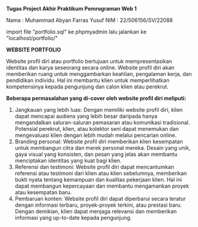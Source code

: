 **Tugas Project Akhir Praktikum Pemrograman Web 1**

Nama : Muhammad Abyan Farras Yusuf
NIM : 22/506156/SV/22088

import file "portfolio.sql" ke phpmyadmin lalu jalankan ke "localhost/portfolio/"

**WEBSITE PORTFOLIO**

Website profil diri atau portfolio bertujuan untuk mempresentasikan identitas dan karya seseorang secara online. Website profil diri akan memberikan ruang untuk menggambarkan keahlian, pengalaman kerja, dan pendidikan individu. Hal ini membantu klien untuk memperlihatkan kompetensinya kepada pengunjung dan calon klien atau perekrut.

**Beberapa permasalahan yang di-cover oleh website profil diri meliputi:**

1. Jangkauan yang lebih luas: Dengan memiliki website profil diri, klien dapat mencapai audiens yang lebih besar daripada hanya mengandalkan saluran-saluran pemasaran atau komunikasi tradisional. Potensial perekrut, klien, atau kolektor seni dapat menemukan dan mengevaluasi klien dengan lebih mudah melalui pencarian online.
2. Branding personal: Website profil diri memberikan klien kesempatan untuk membangun citra dan merek personal mereka. Desain yang unik, gaya visual yang konsisten, dan pesan yang jelas akan membantu menciptakan identitas yang kuat bagi klien.
3. Referensi dan testimoni: Website profil diri dapat mencantumkan referensi atau testimoni dari klien atau klien sebelumnya, memberikan bukti nyata tentang kemampuan dan kualitas pekerjaan klien. Hal ini dapat membangun kepercayaan dan membantu mengamankan proyek atau kesempatan baru.
4. Pembaruan konten: Website profil diri dapat diperbarui secara teratur dengan informasi terbaru, proyek-proyek terkini, atau prestasi baru. Dengan demikian, klien dapat menjaga relevansi dan memberikan informasi yang up-to-date kepada pengunjung.

